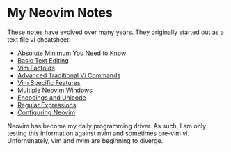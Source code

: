 # My Neovim Notes

These notes have evolved over many years.  They originally
started out as a text file vi cheatsheet.

* [Absolute Minimum You Need to Know](AbsoluteMinimalTextEditing01.md)
* [Basic Text Editing](BasicTextEditing02.md)
* [Vim Factoids](VimFactoids03.md)
* [Advanced Traditional Vi Commands](AdvTradViCommands04.md)
* [Vim Specific Features](VimSpecificFeatures05.md)
* [Multiple Neovim Windows](MultipleWindows06.md)
* [Encodings and Unicode](EncodingsUnicode07.md)
* [Regular Expressions](RegularExpressions08.md)
* [Configuring Neovim](Configurations09.md)

Neovim has become my daily programming driver.  As such,
I am only testing this information against nvim and
sometimes pre-vim vi.  Unfornunately, vim and nvim are
beginning to diverge.
